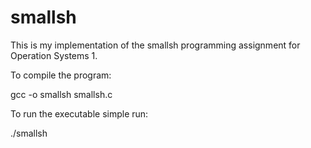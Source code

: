 # smallsh

This is my implementation of the smallsh programming assignment for Operation Systems 1.

To compile the program:

gcc -o smallsh smallsh.c

To run the executable simple run:

./smallsh
